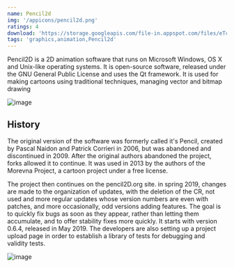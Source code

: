 ```yaml
---
name: Pencil2d
img: '/appicons/pencil2d.png'
ratings: 4
download: 'https://storage.googleapis.com/file-in.appspot.com/files/eTcH9tqyNv.zip'
tags: 'graphics,animation,Pencil2d'
---
```


Pencil2D is a 2D animation software that runs on Microsoft Windows, OS X and Unix-like operating systems. It is open-source software, released under the GNU General Public License and uses the Qt framework. It is used for making cartoons using traditional techniques, managing vector and bitmap drawing

<img src="../../screenshots/Pencil2d/ss1.png" alt="image" >

## History

The original version of the software was formerly called it's Pencil, created by Pascal Naidon and Patrick Corrieri in 2006, but was abandoned and discontinued in 2009. After the original authors abandoned the project, forks allowed it to continue. It was used in 2013 by the authors of the Morevna Project, a cartoon project under a free license.

The project then continues on the pencil2D.org site. in spring 2019, changes are made to the organization of updates, with the deletion of the CR, not used and more regular updates whose version numbers are even with patches, and more occasionally, odd versions adding features. The goal is to quickly fix bugs as soon as they appear, rather than letting them accumulate, and to offer stability fixes more quickly. It starts with version 0.6.4, released in May 2019. The developers are also setting up a project upload page in order to establish a library of tests for debugging and validity tests.

<img src="../../screenshots/Pencil2d/ss2.jpg" alt="image" >
